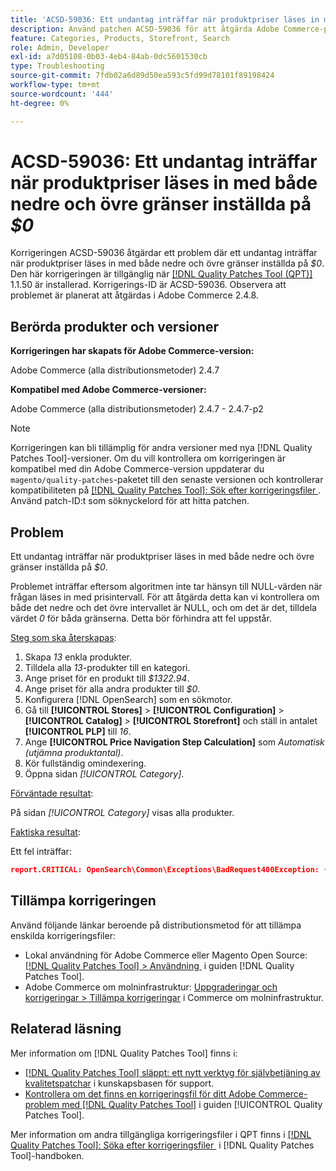 ```yaml
---
title: 'ACSD-59036: Ett undantag inträffar när produktpriser läses in med både nedre och övre gränser inställda på $0'
description: Använd patchen ACSD-59036 för att åtgärda Adobe Commerce-problemet där ett undantag inträffar när du läser in produktpriser med både nedre och övre gränser inställda på *$0*.
feature: Categories, Products, Storefront, Search
role: Admin, Developer
exl-id: a7d05108-0b03-4eb4-84ab-0dc5601530cb
type: Troubleshooting
source-git-commit: 7fdb02a6d89d50ea593c5fd99d78101f89198424
workflow-type: tm+mt
source-wordcount: '444'
ht-degree: 0%

---
```


# ACSD-59036: Ett undantag inträffar när produktpriser läses in med både nedre och övre gränser inställda på *$0*

Korrigeringen ACSD-59036 åtgärdar ett problem där ett undantag inträffar när produktpriser läses in med både nedre och övre gränser inställda på *$0*. Den här korrigeringen är tillgänglig när [[!DNL Quality Patches Tool (QPT)]](https://experienceleague.adobe.com/sv/docs/commerce-operations/tools/quality-patches-tool/quality-patches-tool-to-self-serve-quality-patches) 1.1.50 är installerad. Korrigerings-ID är ACSD-59036. Observera att problemet är planerat att åtgärdas i Adobe Commerce 2.4.8.

## Berörda produkter och versioner

**Korrigeringen har skapats för Adobe Commerce-version:**

Adobe Commerce (alla distributionsmetoder) 2.4.7

**Kompatibel med Adobe Commerce-versioner:**

Adobe Commerce (alla distributionsmetoder) 2.4.7 - 2.4.7-p2

>[!NOTE]
>
>Korrigeringen kan bli tillämplig för andra versioner med nya [!DNL Quality Patches Tool]-versioner. Om du vill kontrollera om korrigeringen är kompatibel med din Adobe Commerce-version uppdaterar du `magento/quality-patches`-paketet till den senaste versionen och kontrollerar kompatibiliteten på [[!DNL Quality Patches Tool]: Sök efter korrigeringsfiler &#x200B;](https://experienceleague.adobe.com/tools/commerce-quality-patches/index.html?lang=sv-SE). Använd patch-ID:t som söknyckelord för att hitta patchen.

## Problem

Ett undantag inträffar när produktpriser läses in med både nedre och övre gränser inställda på *$0*.

Problemet inträffar eftersom algoritmen inte tar hänsyn till NULL-värden när frågan läses in med prisintervall. För att åtgärda detta kan vi kontrollera om både det nedre och det övre intervallet är NULL, och om det är det, tilldela värdet *0* för båda gränserna. Detta bör förhindra att fel uppstår.

<u>Steg som ska återskapas</u>:

1. Skapa *13* enkla produkter.
1. Tilldela alla *13*-produkter till en kategori.
1. Ange priset för en produkt till *$1322.94*.
1. Ange priset för alla andra produkter till *$0*.
1. Konfigurera [!DNL OpenSearch] som en sökmotor.
1. Gå till **[!UICONTROL Stores]** > **[!UICONTROL Configuration]** > **[!UICONTROL Catalog]** > **[!UICONTROL Storefront]** och ställ in antalet **[!UICONTROL PLP]** till *16*.
1. Ange **[!UICONTROL Price Navigation Step Calculation]** som *Automatisk (utjämna produktantal)*.
1. Kör fullständig omindexering.
1. Öppna sidan *[!UICONTROL Category]*.

<u>Förväntade resultat</u>:

På sidan *[!UICONTROL Category]* visas alla produkter.

<u>Faktiska resultat</u>:

Ett fel inträffar:

```JSON
report.CRITICAL: OpenSearch\Common\Exceptions\BadRequest400Exception: {"error":{"root_cause":[{"type":"x_content_parse_exception","reason":"[1:193] [bool] failed to parse field [must]"}],"type":"x_content_parse_exception","reason":"[1:193] [bool] failed to parse field [filter]","caused_by":{"type":"x_content_parse_exception","reason":"[1:193] [bool] failed to parse field [must]","caused_by":{"type":"illegal_argument_exception","reason":"field name is null or empty"}}},"status":400} in /vendor/opensearch-project/opensearch-php/src/OpenSearch/Connections/Connection.php:664
```

## Tillämpa korrigeringen

Använd följande länkar beroende på distributionsmetod för att tillämpa enskilda korrigeringsfiler:

* Lokal användning för Adobe Commerce eller Magento Open Source: [[!DNL Quality Patches Tool] > Användning &#x200B;](/help/tools/quality-patches-tool/usage.md) i guiden [!DNL Quality Patches Tool].
* Adobe Commerce om molninfrastruktur: [Uppgraderingar och korrigeringar > Tillämpa korrigeringar](https://experienceleague.adobe.com/docs/commerce-cloud-service/user-guide/develop/upgrade/apply-patches.html?lang=sv-SE) i Commerce om molninfrastruktur.

## Relaterad läsning

Mer information om [!DNL Quality Patches Tool] finns i:

* [[!DNL Quality Patches Tool] släppt: ett nytt verktyg för självbetjäning av kvalitetspatchar](https://experienceleague.adobe.com/sv/docs/commerce-operations/tools/quality-patches-tool/quality-patches-tool-to-self-serve-quality-patches) i kunskapsbasen för support.
* [Kontrollera om det finns en korrigeringsfil för ditt Adobe Commerce-problem med  [!DNL Quality Patches Tool]](/help/tools/quality-patches-tool/patches-available-in-qpt/check-patch-for-magento-issue-with-magento-quality-patches.md) i guiden [!UICONTROL Quality Patches Tool].


Mer information om andra tillgängliga korrigeringsfiler i QPT finns i [[!DNL Quality Patches Tool]: Söka efter korrigeringsfiler &#x200B;](https://experienceleague.adobe.com/tools/commerce-quality-patches/index.html?lang=sv-SE) i [!DNL Quality Patches Tool]-handboken.
